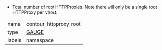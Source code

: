 * Total number of root HTTPProxies. Note there will only be a single root HTTPProxy per vhost.

| | |
| - | - |
| name | contour_httpproxy_root |
| type | [GAUGE](https://prometheus.io/docs/concepts/metric_types/#gauge) |
| labels | namespace |
